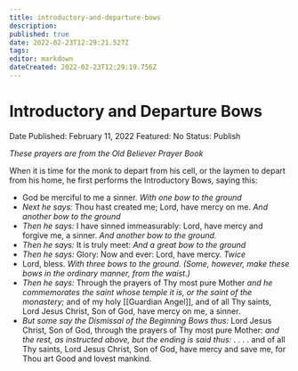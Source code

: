 ```yaml
---
title: introductory-and-departure-bows
description: 
published: true
date: 2022-02-23T12:29:21.527Z
tags: 
editor: markdown
dateCreated: 2022-02-23T12:29:19.756Z
---
```


# Introductory and Departure Bows

Date Published: February 11, 2022
Featured: No
Status: Publish

*These prayers are from the Old Believer Prayer Book*

When it is time for the monk to depart from his cell, or the laymen to depart from his home, he first performs the Introductory Bows, saying this:

- God be merciful to me a sinner. *With one bow to the ground*
- *Next he says:* Thou hast created me; Lord, have mercy on me. *And another bow to the ground*
- *Then he says:* I have sinned immeasurably: Lord, have mercy and forgive me, a sinner. *And another bow to the ground.*
- *Then he says:* It is truly meet: *And a great bow to the ground*
- *Then he says:* Glory: Now and ever: Lord, have mercy. *Twice*
- Lord, bless. *With three bows to the ground. (Some, however, make these bows in the ordinary manner, from the waist.)*
- *Then he says:* Through the prayers of Thy most pure Mother *and he commemorates the saint whose temple it is, or the saint of the monastery;* and of my holy [[Guardian Angel]], and of all Thy saints, Lord Jesus Christ, Son of God, have mercy on me, a sinner.
- *But some say the Dismissal of the Beginning Bows thus:* Lord Jesus Christ, Son of God, through the prayers of Thy most pure Mother: *and the rest, as instructed above, but the ending is said thus:* . . . . and of all Thy saints, Lord Jesus Christ, Son of God, have mercy and save me, for Thou art Good and lovest mankind.